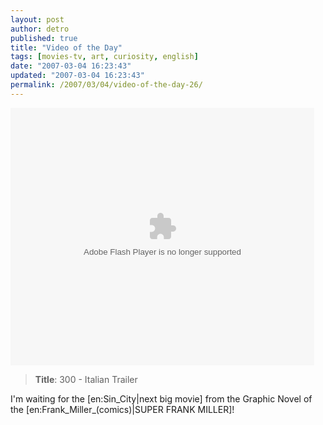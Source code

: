 ```yaml
---
layout: post
author: detro
published: true
title: "Video of the Day"
tags: [movies-tv, art, curiosity, english]
date: "2007-03-04 16:23:43"
updated: "2007-03-04 16:23:43"
permalink: /2007/03/04/video-of-the-day-26/
---
```


<embed src="http://services.brightcove.com/services/viewer/federated_f8/348520164" bgcolor="#FFFFFF" flashVars="videoId=372186399&playerId=348520164&viewerSecureGatewayURL=https://services.brightcove.com/services/amfgateway&servicesURL=http://services.brightcove.com/services&cdnURL=http://admin.brightcove.com&domain=embed&autoStart=false&" base="http://admin.brightcove.com" name="flashObj" width="486" height="412" seamlesstabbing="false" type="application/x-shockwave-flash" swLiveConnect="true" pluginspage="http://www.macromedia.com/shockwave/download/index.cgi?P1_Prod_Version=ShockwaveFlash"></embed>
<blockquote>
<strong>Title</strong>: 300 - Italian Trailer
</blockquote>

I'm waiting for the [en:Sin_City|next big movie] from the Graphic Novel of the [en:Frank_Miller_(comics)|SUPER FRANK MILLER]!
